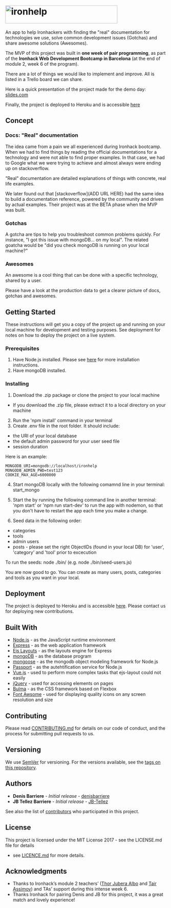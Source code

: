 # <img alt="ironhelp" src="https://s3.amazonaws.com/media-p.slid.es/uploads/733340/images/4001613/ironhelp-logo--green.png" height="56" width="350">

An app to help Ironhackers with finding the "real" documentation for technologies we use, solve common development issues (Gotchas) and share awesome solutions (Awesomes).

The MVP of this project was built in **one week of pair programming**, as part of the **Ironhack Web Development Bootcamp in Barcelona** (at the end of module 2, week 6 of the program).

There are a lot of things we would like to implement and improve. All is listed in a Trello board we can share.

Here is a quick presentation of the project made for the demo day: [slides.com](https://slides.com/denisbarriere/ironhelp/live#)

Finally, the project is deployed to Heroku and is accessible [here](https://ironhelp.herokuapp.com)


## Concept

### Docs: "Real" documentation

The idea came from a pain we all experienced during Ironhack bootcamp. When we had to find things by reading the official documentations for a technology and were not able to find proper examples. In that case, we had to Google what we were trying to achieve and almost always were ending up on stackoverflow.

"Real" documentation are detailed explanations of things with concrete, real life examples.

We later found out that [stackoverflow](ADD URL HERE) had the same idea to build a documentation reference, powered by the community and driven by actual examples. Their project was at the BETA phase when the MVP was built.

### Gotchas

A gotcha are tips to help you troubleshoot common problems quickly. For instance, "I got this issue with mongoDB... on my local". The related goatcha would be "did you check mongoDB is running on your local machine?"

### Awesomes

An awesome is a cool thing that can be done with a specific technology, shared by a user.

Please have a look at the production data to get a clearer picture of docs, gotchas and awesomes.


## Getting Started

These instructions will get you a copy of the project up and running on your local machine for development and testing purposes. See deployment for notes on how to deploy the project on a live system.

### Prerequisites

1. Have Node.js installed. Please see [here](https://nodejs.org/en/download/package-manager/) for more installation instructions.
2. Have mongoDB installed.

### Installing

1. Download the .zip package or clone the project to your local machine
* If you download the .zip file, please extract it to a local directory on your machine 

2. Run the 'npm install' command in your terminal
3. Create .env file in the root folder. It should include:
* the URI of your local database
* the default admin password for your user seed file
* session duration

Here is an example:

```
MONGODB_URI=mongodb://localhost/ironhelp
MONGODB_ADMIN_PWD=test123
COOKIE_MAX_AGE=6000000
```

4. Start mongoDB locally with the following comamnd line in your terminal: start_mongo
5. Start the by running the following command line in another terminal: 'npm start' or 'npm run start-dev' to run the app with nodemon, so that you don't have to restart the app each time you make a change. 

6. Seed data in the following order:
* categories
* tools
* admin users
* posts - please set the right ObjectIDs (found in your local DB) for 'user', 'category' and 'tool' prior to excecution

To run the seeds: node ./bin/<seed filename> (e.g. node ./bin/seed-users.js)

You are now good to go. You can create as many users, posts, categories and tools as you want in your local.

## Deployment

The project is deployed to Heroku and is accessible [here](https://ironhelp.herokuapp.com). 
Please contact us for deploying new contributions.


## Built With

* [Node.js](https://nodejs.org) - as the JavaScript runtime environment
* [Express](https://expressjs.com/  ) - as the web application framework
* [Ejs Layouts](https://github.com/Soarez/express-ejs-layouts) - as the layouts engine for Express
* [mongoDB](https://www.mongodb.com/) - as the database program
* [mongoose](http://mongoosejs.com/) - as the mongodb object modeling framework for Node.js
* [Passport](http://passportjs.org/) - as the autehtification service for Node.js
* [Vue.js](https://vuejs.org/) - used to perform more complex tasks that ejs-layout could not easily
* [jQuery](https://jquery.com/) - used for accessing elements on pages
* [Bulma](http://bulma.io/) - as the CSS framework based on Flexbox 
* [Font Awsome](http://fontawesome.io/) - used for displaying quality icons on any screen resolution and size

## Contributing

Please read [CONTRIBUTING.md](CONTRIBUTING.md) for details on our code of conduct, and the process for submitting pull requests to us.

## Versioning

We use [SemVer](http://semver.org/) for versioning. For the versions available, see the [tags on this repository](https://github.com/denisbarriere/ironhelp/tags). 

## Authors

* **Denis Barriere** - *Initial release* - [denisbarriere](https://github.com/denisbarriere)
* **JB Tellez Barriere** - *Initial release* - [JB-Tellez](https://github.com/JB-Tellez)

See also the list of [contributors](https://github.com/denisbarriere/ironhelp/graphs/contributors) who participated in this project.

## License

This project is licensed under the MIT License 2017 - see the LICENSE.md file for details
 - see [LICENCE.md](LICENCE.md) for more details.

## Acknowledgments

* Thanks to Ironhack’s module 2 teachers’ ([Thor Jubera Albo](https://github.com/zapatran) and [Tair Assimov](https://github.com/assimovt)) and TAs’ support during this intense week 6.
* Thanks Ironhack for pairing Denis and JB for this project, it was a great match and lovely experience!
